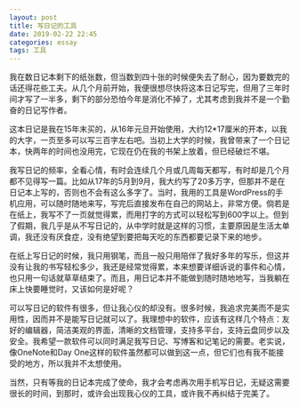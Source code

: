 ```yaml
---
layout: post
title: 写日记的工具
date: 2019-02-22 22:45
categories: essay
tags: 工具
---
```


我在数日记本剩下的纸张数，但当数到四十张的时候便失去了耐心，因为要数完的话还得花些工夫。从几个月前开始，我便很想尽快将这本日记写完，但用了三年时间才写了一半多，剩下的部分恐怕今年是消化不掉了，尤其考虑到我并不是一个勤奋的日记写作者。

这本日记是我在15年末买的，从16年元旦开始使用，大约12*17厘米的开本，以我的大字，一页至多可以写三百字左右吧。当初上大学的时候，我曾带来了一个日记本，快两年的时间也没用完，它现在仍在我的书架上放着，但已经破烂不堪。

我写日记的频率，全看心情，有时会连续几个月或几周每天都写，有时却是几个月都不见得写一篇。比如从17年的5月到9月，我大约写了20多万字，但那并不是在日记本上写的，否则也不会有这么多字了。当时，我用的工具是WordPress的手机应用，可以随时随地来写，写完后直接发布在自己的网站上，非常方便。倘若是在纸上，我写不了一页就觉得累，而用打字的方式可以轻松写到600字以上。但到了假期，我几乎是从不写日记的，从中学时就是这样的习惯，主要原因是生活太单调，我还没有厌食症，没有绝望到要把每天吃的东西都要记录下来的地步。

在纸上写日记的时候，我只用钢笔，而且一般只用陪伴了我好多年的写乐，但这并没有让我的书写轻松多少，我还是经常觉得累，本来想要详细诉说的事件和心情，也只用一句话就草草结束了。而且，用日记本并不能做到随时随地地写，当我躺在床上快要睡觉时，又该如何是好呢？

可以写日记的软件有很多，但让我心仪的却没有。很多时候，我追求完美而不是实用性，因而并不是能写日记就可以了。我理想中的软件，应该有这样几个特点：友好的编辑器，简洁美观的界面，清晰的文档管理，支持多平台，支持云盘同步以及安全。我希望一款软件可以同时满足我写日记、写博客和记笔记的需要。老实说，像OneNote和Day One这样的软件虽然都可以做到这一点，但它们也有我不能接受的地方，所以我并不太想使用。

当然，只有等我的日记本完成了使命，我才会考虑再次用手机写日记，无疑这需要很长的时间，到那时，或许会出现我心仪的工具，或许我不再纠结于完美了。
